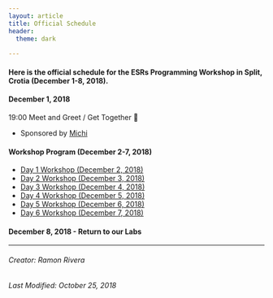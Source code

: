 ```yaml
---
layout: article
title: Official Schedule
header:
  theme: dark
    
---
```


#### Here is the official schedule for the ESRs Programming Workshop in Split, Crotia (December 1-8, 2018).   

#### December 1, 2018
19:00 Meet and Greet / Get Together :beers: 
- Sponsored by [Michi](https://www.palaeontologie.geowissenschaften.uni-muenchen.de/personen/wissenschaft/michael_eitel/index.html)

#### Workshop Program (December 2-7, 2018)

- [Day 1 Workshop (December 2, 2018)](/ESR_workshop/Day1.html)
- [Day 2 Workshop (December 3, 2018)](/ESR_workshop/Day2.html)
- [Day 3 Workshop (December 4, 2018)](/ESR_workshop/Day3.html)
- [Day 4 Workshop (December 5, 2018)](/ESR_workshop/Day4.html)
- [Day 5 Workshop (December 6, 2018)](/ESR_workshop/Day5.html)
- [Day 6 Workshop (December 7, 2018)](/ESR_workshop/Day6.html)  

#### December 8, 2018 - Return to our Labs

---
###### Creator: Ramon Rivera  
###### Last Modified: October 25, 2018  
